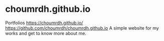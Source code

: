 # choumrdh.github.io
Portfolios
https://choumrdh.github.io/
https://github.com/choumrdh/choumrdh.github.io
A simple website for my works and get to know more about me. 